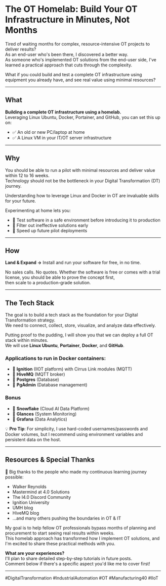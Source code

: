 # The OT Homelab: Build Your OT Infrastructure in Minutes, Not Months

Tired of waiting months for complex, resource-intensive OT projects to deliver results?  
As an end-user who's been there, I discovered a better way.  
As someone who's implemented OT solutions from the end-user side, I've learned a practical approach that cuts through the complexity.

What if you could build and test a complete OT infrastructure using equipment you already have, and see real value using minimal resources?

---

## What

**Building a complete OT infrastructure using a homelab.**  
Leveraging Linux Ubuntu, Docker, Portainer, and GitHub, you can set this up on:

- ✅ An old or new PC/laptop at home  
- ✅ A Linux VM in your IT/OT server infrastructure  

---

## Why

You should be able to run a pilot with minimal resources and deliver value within 12 to 16 weeks.  
Technology should not be the bottleneck in your Digital Transformation (DT) journey.

Understanding how to leverage Linux and Docker in OT are invaluable skills for your future.

Experimenting at home lets you:

- 🔹 Test software in a safe environment before introducing it to production  
- 🔹 Filter out ineffective solutions early  
- 🔹 Speed up future pilot deployments  

---

## How

**Land & Expand →** Install and run your software for free, in no time.  

No sales calls. No quotes. Whether the software is free or comes with a trial license, you should be able to prove the concept first,  
then scale to a production-grade solution.

---

## The Tech Stack

The goal is to build a tech stack as the foundation for your Digital Transformation strategy.  
We need to connect, collect, store, visualize, and analyze data effectively.

Putting proof to the pudding, I will show you that we can deploy a full OT stack within minutes.  
We will use **Linux Ubuntu**, **Portainer**, **Docker**, and **GitHub**.

### Applications to run in Docker containers:

- 🔹 **Ignition** (IIOT platform) with Cirrus Link modules (MQTT)  
- 🔹 **HiveMQ** (MQTT broker)  
- 🔹 **Postgres** (Database)  
- 🔹 **PgAdmin** (Database management)  

### Bonus

- 🔹 **Snowflake** (Cloud AI Data Platform)  
- 🔹 **Glances** (System Monitoring)  
- 🔹 **Grafana** (Data Analytics)  

💡 **Pro Tip**: For simplicity, I use hard-coded usernames/passwords and Docker volumes, but I recommend using environment variables and persistent data on the host.

---

## Resources & Special Thanks

🙌 Big thanks to the people who made my continuous learning journey possible:

- Walker Reynolds  
- Mastermind at 4.0 Solutions  
- The I4.0 Discord Community  
- Ignition University  
- UMH blog  
- HiveMQ blog  
- …and many others pushing the boundaries in OT & IT  

My goal is to help fellow OT professionals bypass months of planning and procurement to start seeing real results within weeks.  
This homelab approach has transformed how I implement OT solutions, and I'm excited to share these practical methods with you.

**What are your experiences?**  
I'll plan to share detailed step-by-step tutorials in future posts.  
Comment below if there's a specific aspect you'd like me to cover first!

---

#DigitalTransformation #IndustrialAutomation #OT #Manufacturing40 #IIoT
